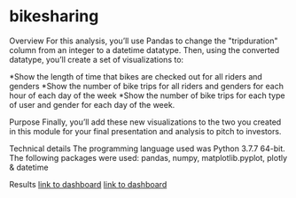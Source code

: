 # bikesharing

Overview 
For this analysis, you’ll use Pandas to change the "tripduration" column from an integer to a datetime datatype. Then, using the converted datatype, you’ll create a set of visualizations to:

*Show the length of time that bikes are checked out for all riders and genders
*Show the number of bike trips for all riders and genders for each hour of each day of the week
*Show the number of bike trips for each type of user and gender for each day of the week.

Purpose
Finally, you’ll add these new visualizations to the two you created in this module for your final presentation and analysis to pitch to investors.

Technical details
The programming language used was Python 3.7.7 64-bit. The following packages were used: pandas, numpy, matplotlib.pyplot, plotly & datetime

Results
[link to dashboard]()
[link to dashboard]()
